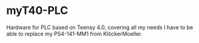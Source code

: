 # myT40-PLC
Hardware for PLC based on Teensy 4.0, covering all my needs I have to be able to replace my PS4-141-MM1 from KlöckerMoeller.
